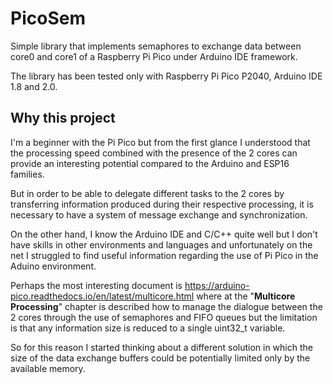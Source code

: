 # PicoSem
Simple library that implements semaphores to exchange data between core0 and core1 of a Raspberry Pi Pico under Arduino IDE framework.

The library has been tested only with Raspberry Pi Pico P2040,  Arduino IDE 1.8 and 2.0.

## **Why this project**
I'm a beginner with the Pi Pico but from the first glance I understood that the processing speed combined with the presence of the 2 cores can provide an interesting potential compared to the Arduino and ESP16 families.

But in order to be able to delegate different tasks to the 2 cores by transferring information produced during their respective processing, it is necessary to have a system of message exchange and synchronization.

On the other hand, I know the Arduino IDE and C/C++ quite well but I don't have skills in other environments and languages and unfortunately on the net I struggled to find useful information regarding the use of Pi Pico in the Aduino environment.

Perhaps the most interesting document is https://arduino-pico.readthedocs.io/en/latest/multicore.html where at the "**Multicore Processing**" chapter is described how to manage the dialogue between the 2 cores through the use of semaphores and FIFO queues but the limitation is that any information size is reduced to a single uint32_t variable.

So for this reason I started thinking about a different solution in which the size of the data exchange buffers could be potentially limited only by the available memory.

